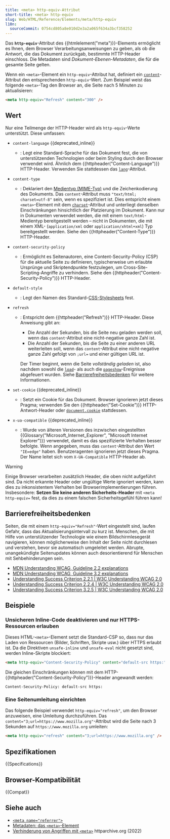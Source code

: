 ```yaml
---
title: <meta> http-equiv-Attribut
short-title: <meta> http-equiv
slug: Web/HTML/Reference/Elements/meta/http-equiv
l10n:
  sourceCommit: 0754cd805a8e010d2e3a2a065f634a3bcf358252
---
```


Das **`http-equiv`**-Attribut des {{htmlelement("meta")}}-Elements ermöglicht es Ihnen, dem Browser Verarbeitungsanweisungen zu geben, als ob die Antwort, die das Dokument zurückgab, bestimmte HTTP-Header einschloss. Die Metadaten sind _Dokument-Ebenen-Metadaten_, die für die gesamte Seite gelten.

Wenn ein `<meta>`-Element ein `http-equiv`-Attribut hat, definiert ein [`content`](/de/docs/Web/HTML/Reference/Attributes/content)-Attribut den entsprechenden `http-equiv`-Wert. Zum Beispiel weist das folgende `<meta>`-Tag den Browser an, die Seite nach 5 Minuten zu aktualisieren:

```html
<meta http-equiv="Refresh" content="300" />
```

## Wert

Nur eine Teilmenge der HTTP-Header wird als `http-equiv`-Werte unterstützt. Diese umfassen:

- `content-language` {{deprecated_inline}}
  - : Legt eine Standard-Sprache für das Dokument fest, die von unterstützenden Technologien oder beim Styling durch den Browser verwendet wird. Ähnlich dem {{httpheader("Content-Language")}} HTTP-Header. Verwenden Sie stattdessen das [`lang`](/de/docs/Web/HTML/Reference/Global_attributes/lang)-Attribut.
- `content-type`
  - : Deklariert den [Medientyp (MIME-Typ)](/de/docs/Web/HTTP/Guides/MIME_types) und die Zeichenkodierung des Dokuments. Das `content`-Attribut muss `"text/html; charset=utf-8"` sein, wenn es spezifiziert ist. Dies entspricht einem `<meta>`-Element mit dem [`charset`](/de/docs/Web/HTML/Reference/Elements/meta#charset)-Attribut und unterliegt denselben Einschränkungen hinsichtlich der Platzierung im Dokument. Kann nur in Dokumenten verwendet werden, die mit einem `text/html`-Medientyp bereitgestellt werden – nicht in Dokumenten, die mit einem XML- (`application/xml` oder `application/xhtml+xml`) Typ bereitgestellt werden. Siehe den {{httpheader("Content-Type")}} HTTP-Header.
- `content-security-policy`
  - : Ermöglicht es Seitenautoren, eine Content-Security-Policy (CSP) für die aktuelle Seite zu definieren, typischerweise um erlaubte Ursprünge und Skriptendpunkte festzulegen, um Cross-Site-Scripting-Angriffe zu verhindern. Siehe den {{httpheader("Content-Security-Policy")}} HTTP-Header.
- `default-style`
  - : Legt den Namen des Standard-[CSS-Stylesheets](/de/docs/Web/CSS) fest.
- `refresh`
  - : Entspricht dem {{httpheader("Refresh")}} HTTP-Header. Diese Anweisung gibt an:
    - Die Anzahl der Sekunden, bis die Seite neu geladen werden soll, wenn das `content`-Attribut eine nicht-negative ganze Zahl ist.
    - Die Anzahl der Sekunden, bis die Seite zu einer anderen URL weiterleiten soll, wenn das `content`-Attribut eine nicht-negative ganze Zahl gefolgt von `;url=` und einer gültigen URL ist.

    Der Timer beginnt, wenn die Seite _vollständig geladen_ ist, also nachdem sowohl die [`load`](/de/docs/Web/API/Window/load_event)- als auch die [`pageshow`](/de/docs/Web/API/Window/pageshow_event)-Ereignisse abgefeuert wurden. Siehe [Barrierefreiheitsbedenken](#barrierefreiheitsbedenken) für weitere Informationen.

- `set-cookie` {{deprecated_inline}}
  - : Setzt ein Cookie für das Dokument. Browser ignorieren jetzt dieses Pragma; verwenden Sie den {{httpheader("Set-Cookie")}} HTTP-Antwort-Header oder [`document.cookie`](/de/docs/Web/API/Document/cookie) stattdessen.
- `x-ua-compatible` {{deprecated_inline}}
  - : Wurde von älteren Versionen des inzwischen eingestellten {{Glossary("Microsoft_Internet_Explorer", "Microsoft Internet Explorer")}} verwendet, damit es das spezifizierte Verhalten besser befolgte. Wenn angegeben, muss das `content`-Attribut den Wert `"IE=edge"` haben. Benutzeragenten ignorieren jetzt dieses Pragma. Der Name leitet sich vom `X-UA-Compatible` HTTP-Header ab.

> [!WARNING]
> Einige Browser verarbeiten zusätzlich Header, die oben nicht aufgeführt sind. Da nicht erkannte Header oder ungültige Werte ignoriert werden, kann dies zu inkonsistentem Verhalten bei Browserimplementierungen führen. Insbesondere: **Setzen Sie keine anderen Sicherheits-Header** mit `<meta http-equiv=` fest, da dies zu einem falschen Sicherheitsgefühl führen kann!

## Barrierefreiheitsbedenken

Seiten, die mit einem `http-equiv="Refresh"`-Wert eingestellt sind, laufen Gefahr, dass das Aktualisierungsintervall zu kurz ist. Menschen, die mit Hilfe von unterstützender Technologie wie einem Bildschirmlesegerät navigieren, können möglicherweise den Inhalt der Seite nicht durchlesen und verstehen, bevor sie automatisch umgeleitet werden. Abrupte, unangekündigte Seitenupdates können auch desorientierend für Menschen mit Sehbehinderungen sein.

- [MDN Understanding WCAG, Guideline 2.2 explanations](/de/docs/Web/Accessibility/Guides/Understanding_WCAG/Operable#guideline_2.2_—_enough_time_provide_users_enough_time_to_read_and_use_content)
- [MDN Understanding WCAG, Guideline 3.2 explanations](/de/docs/Web/Accessibility/Guides/Understanding_WCAG/Understandable#guideline_3.2_—_predictable_make_web_pages_appear_and_operate_in_predictable_ways)
- [Understanding Success Criterion 2.2.1 | W3C Understanding WCAG 2.0](https://www.w3.org/TR/UNDERSTANDING-WCAG20/time-limits-required-behaviors.html)
- [Understanding Success Criterion 2.2.4 | W3C Understanding WCAG 2.0](https://www.w3.org/TR/UNDERSTANDING-WCAG20/time-limits-postponed.html)
- [Understanding Success Criterion 3.2.5 | W3C Understanding WCAG 2.0](https://www.w3.org/TR/UNDERSTANDING-WCAG20/consistent-behavior-no-extreme-changes-context.html)

## Beispiele

### Unsicheren Inline-Code deaktivieren und nur HTTPS-Ressourcen erlauben

Dieses HTML-`<meta>`-Element setzt die Standard-CSP so, dass nur das Laden von Ressourcen (Bilder, Schriften, Skripte usw.) über HTTPS erlaubt ist. Da die Direktiven `unsafe-inline` und `unsafe-eval` nicht gesetzt sind, werden Inline-Skripte blockiert:

```html
<meta http-equiv="Content-Security-Policy" content="default-src https:" />
```

Die gleichen Einschränkungen können mit dem HTTP-{{httpheader("Content-Security-Policy")}}-Header angewandt werden:

```http
Content-Security-Policy: default-src https:
```

### Eine Seitenumleitung einrichten

Das folgende Beispiel verwendet `http-equiv="refresh"`, um den Browser anzuweisen, eine Umleitung durchzuführen. Das `content="3;url=https://www.mozilla.org"`-Attribut wird die Seite nach 3 Sekunden auf `https://www.mozilla.org` umleiten:

```html
<meta http-equiv="refresh" content="3;url=https://www.mozilla.org" />
```

## Spezifikationen

{{Specifications}}

## Browser-Kompatibilität

{{Compat}}

## Siehe auch

- [`<meta name="referrer">`](/de/docs/Web/HTML/Reference/Elements/meta/name/referrer)
- [Metadaten: das `<meta>`-Element](/de/docs/Learn_web_development/Core/Structuring_content/Webpage_metadata#metadata_the_meta_element)
- [Verhinderung von Angriffen mit `<meta>`](https://almanac.httparchive.org/en/2022/security#preventing-attacks-using-meta) httparchive.org (2022)
